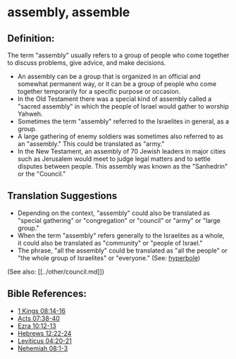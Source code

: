 # assembly, assemble #

## Definition: ##

The term "assembly" usually refers to a group of people who come together to discuss problems, give advice, and make decisions.

* An assembly can be a group that is organized in an official and somewhat permanent way, or it can be a group of people who come together temporarily for a specific purpose or occasion.
* In the Old Testament there was a special kind of assembly called a "sacred assembly" in which the people of Israel would gather to worship Yahweh.
* Sometimes the term "assembly" referred to the Israelites in general, as a group.
* A large gathering of enemy soldiers was sometimes also referred to as an "assembly." This could be translated as "army."
* In the New Testament, an assembly of 70 Jewish leaders in major cities such as Jerusalem would meet to judge legal matters and to settle disputes between people. This assembly was known as the "Sanhedrin" or the "Council."

## Translation Suggestions ##

* Depending on the context, "assembly" could also be translated as "special gathering" or "congregation" or "council" or "army" or "large group."
* When the term "assembly" refers generally to the Israelites as a whole, it could also be translated as "community" or "people of Israel."
* The phrase, "all the assembly" could be translated as "all the people" or "the whole group of Israelites" or "everyone." (See: [hyperbole](en/ta-vol1/translate/man/figs-hyperbole))

(See also: [[../other/council.md]])

## Bible References: ##

* [1 Kings 08:14-16](en/tn/1ki/help/08/14)
* [Acts 07:38-40](en/tn/act/help/07/38)
* [Ezra 10:12-13](en/tn/ezr/help/10/12)
* [Hebrews 12:22-24](en/tn/heb/help/12/22)
* [Leviticus 04:20-21](en/tn/lev/help/04/20)
* [Nehemiah 08:1-3](en/tn/neh/help/08/01)
